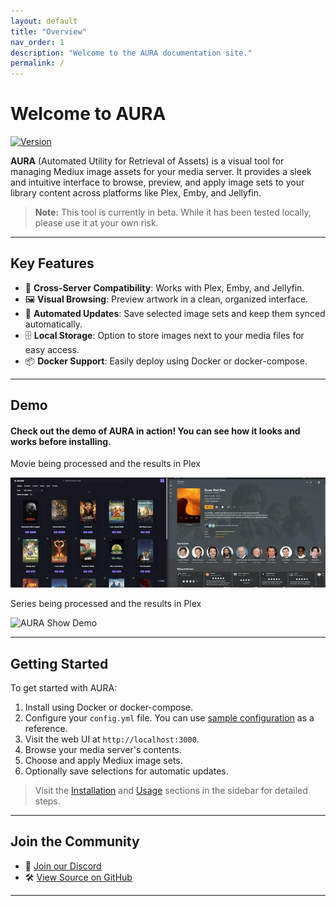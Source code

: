 ```yaml
---
layout: default
title: "Overview"
nav_order: 1
description: "Welcome to the AURA documentation site."
permalink: /
---
```


# Welcome to AURA

[![Version](https://img.shields.io/endpoint?url=https://raw.githubusercontent.com/mediux-team/aura/master/version.json)](https://github.com/mediux-team/aura/pkgs/container/aura)

**AURA** (Automated Utility for Retrieval of Assets) is a visual tool for managing Mediux image assets for your media server. It provides a sleek and intuitive interface to browse, preview, and apply image sets to your library content across platforms like Plex, Emby, and Jellyfin.

> **Note:** This tool is currently in beta. While it has been tested locally, please use it at your own risk.

---

## Key Features

-   🧩 **Cross-Server Compatibility**: Works with Plex, Emby, and Jellyfin.
-   🖼 **Visual Browsing**: Preview artwork in a clean, organized interface.
-   🔁 **Automated Updates**: Save selected image sets and keep them synced automatically.
-   🗄 **Local Storage**: Option to store images next to your media files for easy access.
-   📦 **Docker Support**: Easily deploy using Docker or docker-compose.

---

## Demo

#### Check out the demo of AURA in action! You can see how it looks and works before installing.

Movie being processed and the results in Plex

![AURA Movie Demo](assets/demo/demo_movie.gif)

Series being processed and the results in Plex

![AURA Show Demo](assets/demo/demo_show.gif)

---

## Getting Started

To get started with AURA:

1. Install using Docker or docker-compose.
2. Configure your `config.yml` file. You can use [sample configuration](/config.md) as a reference.
3. Visit the web UI at `http://localhost:3000`.
4. Browse your media server's contents.
5. Choose and apply Mediux image sets.
6. Optionally save selections for automatic updates.

> Visit the [Installation](installation) and [Usage](how-to-use) sections in the sidebar for detailed steps.

---

## Join the Community

-   💬 [Join our Discord](https://discord.gg/YAKzwKPwyw)
-   🛠 [View Source on GitHub](https://github.com/mediux-team/aura)

---
